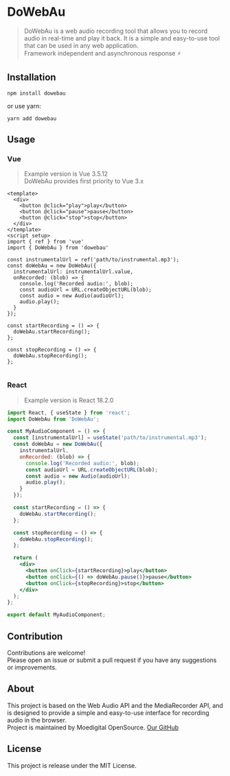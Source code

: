 # DoWebAu
> DoWebAu is a web audio recording tool that allows you to record audio in real-time and play it back. It is a simple and easy-to-use tool that can be used in any web application.  
> Framework independent and asynchronous response ⚡
## Installation
``` npm
npm install dowebau
```
or use yarn:
``` yarn
yarn add dowebau
```
## Usage
### Vue
> Example version is Vue 3.5.12  
> DoWebAu provides first priority to Vue 3.x
``` vue
<template>
  <div>
    <button @click="play">play</button>
    <button @click="pause">pause</button>
    <button @click="stop">stop</button>
  </div>
</template>
<script setup>
import { ref } from 'vue'
import { DoWebAu } from 'dowebau'

const instrumentalUrl = ref('path/to/instrumental.mp3');
const doWebAu = new DoWebAu({
  instrumentalUrl: instrumentalUrl.value,
  onRecorded: (blob) => {
    console.log('Recorded audio:', blob);
    const audioUrl = URL.createObjectURL(blob);
    const audio = new Audio(audioUrl);
    audio.play();
  }
});

const startRecording = () => {
  doWebAu.startRecording();
};

const stopRecording = () => {
  doWebAu.stopRecording();
};
 
```
### React
> Example version is React 18.2.0
``` jsx
import React, { useState } from 'react';
import DoWebAu from 'DoWebAu';

const MyAudioComponent = () => {
  const [instrumentalUrl] = useState('path/to/instrumental.mp3');
  const doWebAu = new DoWebAu({
    instrumentalUrl,
    onRecorded: (blob) => {
      console.log('Recorded audio:', blob);
      const audioUrl = URL.createObjectURL(blob);
      const audio = new Audio(audioUrl);
      audio.play();
    }
  });

  const startRecording = () => {
    doWebAu.startRecording();
  };

  const stopRecording = () => {
    doWebAu.stopRecording();
  };

  return (
    <div>
      <button onClick={startRecording}>play</button>
      <button onClick={() => doWebAu.pause()}>pause</button>
      <button onClick={stopRecording}>stop</button>
    </div>
  );
};

export default MyAudioComponent;
```
## Contribution
Contributions are welcome!  
Please open an issue or submit a pull request if you have any suggestions or improvements.
## About
This project is based on the Web Audio API and the MediaRecorder API, and is designed to provide a simple and easy-to-use interface for recording audio in the browser.  
Project is maintained by Moedigital OpenSource. [Our GitHub](https://github.com/Moedigital)
## License
This project is release under the MIT License.